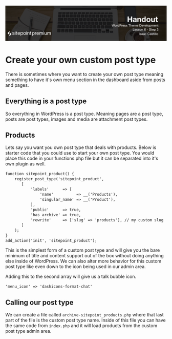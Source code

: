![](headings/6.3.png)

# Create your own custom post type

There is sometimes where you want to create your own post type meaning something to have it's own menu section in the dashboard aside from posts and pages.

## Everything is a post type

So everything in WordPress is a post type. Meaning pages are a post type, posts are post types, images and media are attachment post types.

## Products

Lets say you want you own post type that deals with products. Below is starter code that you could use to start your own post type. You would place this code in your functions.php file but it can be separated into it's own plugin as well.

```
function sitepoint_product() {
    register_post_type('sitepoint_product',
       [
           'labels'      => [
               'name'          => __('Products'),
               'singular_name' => __('Product'),
           ],
           'public'      => true,
           'has_archive' => true,
           'rewrite'     => ['slug' => 'products'], // my custom slug
       ]
    );
}
add_action('init', 'sitepoint_product');
```
This is the simplest form of a custom post type and will give you the bare minimum of title and content support out of the box without doing anything else inside of WordPress. We can also alter more behavior for this custom post type like even down to the icon being used in our admin area.

Adding this to the second array will give us a talk bubble icon.

```
'menu_icon' => 'dashicons-format-chat'
```

## Calling our post type

We can create a file called `archive-sitepoint_products.php` where that last part of the file is the custom post type name. Inside of this file you can have the same code from `index.php` and it will load products from the custom post type admin area.